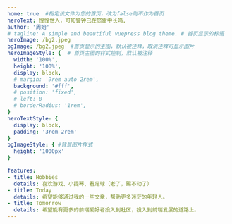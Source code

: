 ```yaml
---
home: true  #指定该文件为您的首页，改为false则不作为首页
heroText: 惶惶世人，可知警钟已在怒雷中长鸣,
author: '周始'
# tagline: A simple and beautiful vuepress blog theme. # 首页显示的标语
heroImage: /bg2.jpeg
bgImage: /bg2.jpeg  #首页显示的主图，默认被注释，取消注释可显示图片
heroImageStyle: {  # 首页主图的样式控制，默认被注释
  width: '100%',
  height: '100%',
  display: block,
  # margin: '9rem auto 2rem',
  background: '#fff',
  # position: 'fixed',
  # left: 0
  # borderRadius: '1rem',
}
heroTextStyle: {
  display: block,
  padding: '3rem 2rem'
}
bgImageStyle: { #背景图片样式
  height: '1000px'
}

features:
- title: Hobbies
  details: 喜欢游戏、小提琴、看足球（老了，踢不动了）
- title: Today
  details: 希望能够通过我的一些文章，帮助更多迷茫的年轻人。
- title: Tomorrow
  details: 希望能有更多的前端爱好者投入到社区，投入到前端发展的道路上。
---
```

